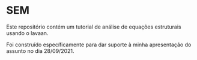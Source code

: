 # SEM

Este repositório contém um tutorial de análise de equações estruturais usando o lavaan.

Foi construído específicamente para dar suporte à minha apresentação do assunto no dia 28/09/2021.
